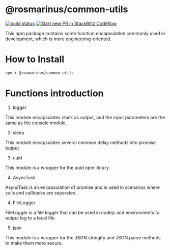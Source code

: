 # @rosmarinus/common-utils

<a href="https://github.com/rosmarinus-project/common-utils/actions/workflows/publish.yml"><img src="https://github.com/rosmarinus-project/common-utils/actions/workflows/publish.yml/badge.svg" alt="build status"></a> <a href="https://pr.new/rosmarinus-project/common-utils"><img src="https://developer.stackblitz.com/img/start_pr_dark_small.svg" alt="Start new PR in StackBlitz Codeflow"></a>

This npm package contains some function encapsulation commonly used in development, which is more engineering-oriented.

# How to Install

```bash
npm i @rosmarinus/common-utils
```

# Functions introduction

1. logger

This module encapsulates chalk as output, and the input parameters are the same as the console module.

2. sleep

This module encapsulates several common delay methods into promise output

3. uuid

This module is a wrapper for the uuid npm library

4. AsyncTask

AsyncTask is an encapsulation of promise and is used in scenarios where calls and callbacks are separated.

4. FileLogger

FileLogger is a file logger that can be used in nodejs and environments to output log to a local file.

5. json

This module is a wrapper for the JSON.stringify and JSON.parse methods to make them more secure.